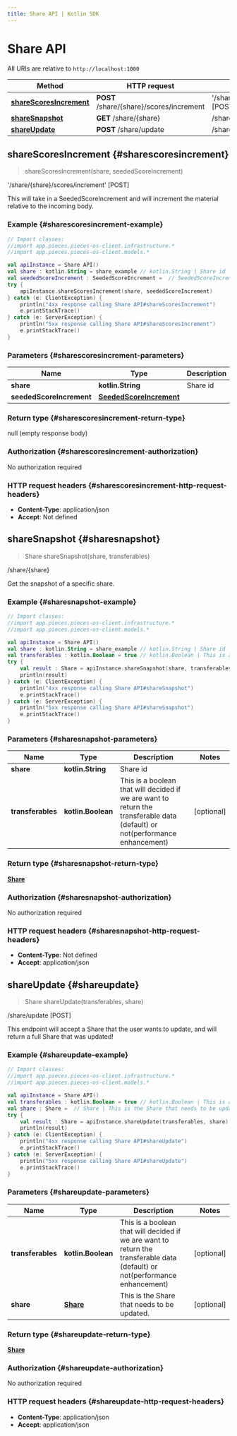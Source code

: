 ```yaml
---
title: Share API | Kotlin SDK
---
```


# Share API

All URIs are relative to `http://localhost:1000`

Method | HTTP request | Description
------------- | ------------- | -------------
[**shareScoresIncrement**](#sharescoresincrement) | **POST** /share/\{share\}/scores/increment | '/share/\{share\}/scores/increment' [POST]
[**shareSnapshot**](#sharesnapshot) | **GET** /share/\{share\} | /share/\{share\}
[**shareUpdate**](#shareupdate) | **POST** /share/update | /share/update [POST]


## **shareScoresIncrement** {#sharescoresincrement}
> shareScoresIncrement(share, seededScoreIncrement)

&#39;/share/\{share\}/scores/increment&#39; [POST]

This will take in a SeededScoreIncrement and will increment the material relative to the incoming body.

### Example {#sharescoresincrement-example}
```kotlin
// Import classes:
//import app.pieces.pieces-os-client.infrastructure.*
//import app.pieces.pieces-os-client.models.*

val apiInstance = Share API()
val share : kotlin.String = share_example // kotlin.String | Share id
val seededScoreIncrement : SeededScoreIncrement =  // SeededScoreIncrement | 
try {
    apiInstance.shareScoresIncrement(share, seededScoreIncrement)
} catch (e: ClientException) {
    println("4xx response calling Share API#shareScoresIncrement")
    e.printStackTrace()
} catch (e: ServerException) {
    println("5xx response calling Share API#shareScoresIncrement")
    e.printStackTrace()
}
```

### Parameters {#sharescoresincrement-parameters}

Name | Type | Description  | Notes
------------- | ------------- | ------------- | -------------
 **share** | **kotlin.String**| Share id |
 **seededScoreIncrement** | [**SeededScoreIncrement**](../models/SeededScoreIncrement)|  | [optional]

### Return type {#sharescoresincrement-return-type}

null (empty response body)

### Authorization {#sharescoresincrement-authorization}

No authorization required

### HTTP request headers {#sharescoresincrement-http-request-headers}

 - **Content-Type**: application/json
 - **Accept**: Not defined

## **shareSnapshot** {#sharesnapshot}
> Share shareSnapshot(share, transferables)

/share/\{share\}

Get the snapshot of a specific share.

### Example {#sharesnapshot-example}
```kotlin
// Import classes:
//import app.pieces.pieces-os-client.infrastructure.*
//import app.pieces.pieces-os-client.models.*

val apiInstance = Share API()
val share : kotlin.String = share_example // kotlin.String | Share id
val transferables : kotlin.Boolean = true // kotlin.Boolean | This is a boolean that will decided if we are want to return the transferable data (default) or not(performance enhancement)
try {
    val result : Share = apiInstance.shareSnapshot(share, transferables)
    println(result)
} catch (e: ClientException) {
    println("4xx response calling Share API#shareSnapshot")
    e.printStackTrace()
} catch (e: ServerException) {
    println("5xx response calling Share API#shareSnapshot")
    e.printStackTrace()
}
```

### Parameters {#sharesnapshot-parameters}

Name | Type | Description  | Notes
------------- | ------------- | ------------- | -------------
 **share** | **kotlin.String**| Share id |
 **transferables** | **kotlin.Boolean**| This is a boolean that will decided if we are want to return the transferable data (default) or not(performance enhancement) | [optional]

### Return type {#sharesnapshot-return-type}

[**Share**](../models/Share)

### Authorization {#sharesnapshot-authorization}

No authorization required

### HTTP request headers {#sharesnapshot-http-request-headers}

 - **Content-Type**: Not defined
 - **Accept**: application/json

## **shareUpdate** {#shareupdate}
> Share shareUpdate(transferables, share)

/share/update [POST]

This endpoint will accept a Share that the user wants to update, and will return a full Share that was updated!

### Example {#shareupdate-example}
```kotlin
// Import classes:
//import app.pieces.pieces-os-client.infrastructure.*
//import app.pieces.pieces-os-client.models.*

val apiInstance = Share API()
val transferables : kotlin.Boolean = true // kotlin.Boolean | This is a boolean that will decided if we are want to return the transferable data (default) or not(performance enhancement)
val share : Share =  // Share | This is the Share that needs to be updated.
try {
    val result : Share = apiInstance.shareUpdate(transferables, share)
    println(result)
} catch (e: ClientException) {
    println("4xx response calling Share API#shareUpdate")
    e.printStackTrace()
} catch (e: ServerException) {
    println("5xx response calling Share API#shareUpdate")
    e.printStackTrace()
}
```

### Parameters {#shareupdate-parameters}

Name | Type | Description  | Notes
------------- | ------------- | ------------- | -------------
 **transferables** | **kotlin.Boolean**| This is a boolean that will decided if we are want to return the transferable data (default) or not(performance enhancement) | [optional]
 **share** | [**Share**](../models/Share)| This is the Share that needs to be updated. | [optional]

### Return type {#shareupdate-return-type}

[**Share**](../models/Share)

### Authorization {#shareupdate-authorization}

No authorization required

### HTTP request headers {#shareupdate-http-request-headers}

 - **Content-Type**: application/json
 - **Accept**: application/json

